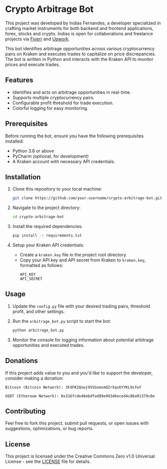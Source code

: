 # Crypto Arbitrage Bot

This project was developed by Indias Fernandes, a developer specialized in crafting market instruments for both backend and frontend applications, forex, stocks and crypto. Indias is open for collaborations and freelance projects via [Fiverr](https://www.fiverr.com/indias) and [Upwork](https://www.upwork.com/freelancers/danielf26).

This bot identifies arbitrage opportunities across various cryptocurrency pairs on Kraken and executes trades to capitalize on price discrepancies. The bot is written in Python and interacts with the Kraken API to monitor prices and execute trades.

## Features

- Identifies and acts on arbitrage opportunities in real-time.
- Supports multiple cryptocurrency pairs.
- Configurable profit threshold for trade execution.
- Colorful logging for easy monitoring.

## Prerequisites

Before running the bot, ensure you have the following prerequisites installed:

- Python 3.8 or above
- PyCharm (optional, for development)
- A Kraken account with necessary API credentials.

## Installation

1. Clone this repository to your local machine:
    ```bash
    git clone https://github.com/your-username/crypto-arbitrage-bot.git
    ```
    
2. Navigate to the project directory:
    ```bash
    cd crypto-arbitrage-bot
    ```

3. Install the required dependencies:
    ```bash
    pip install -r requirements.txt
    ```

4. Setup your Kraken API credentials:
    - Create a `kraken.key` file in the project root directory.
    - Copy your API key and API secret from Kraken to `kraken.key`, formatted as follows:
        ```
        API_KEY
        API_SECRET
        ```

## Usage

1. Update the `config.py` file with your desired trading pairs, threshold profit, and other settings.
   
2. Run the `arbitrage_bot.py` script to start the bot:
    ```bash
    python arbitrage_bot.py
    ```

3. Monitor the console for logging information about potential arbitrage opportunities and executed trades.

## Donations
If this project adds value to you and you'd like to support the developer, consider making a donation:
```
Bitcoin (Bitcoin Network): 3FdFK2Qowj9VSGomsmQZrXqs6YYKL9sfeY
```
```
USDT (Ethereum Network): 0x316fcde48ebdfad89e94346eced4c86a91379c0e
```

## Contributing

Feel free to fork this project, submit pull requests, or open issues with suggestions, optimizations, or bug reports.

## License

This project is licensed under the Creative Commons Zero v1.0 Universal License - see the [LICENSE](LICENSE) file for details.
